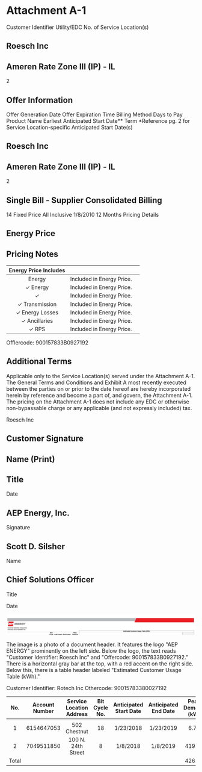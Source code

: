 # Attachment A-1 

Customer Identifier
Utility/EDC
No. of Service Location(s)

## Roesch Inc

## Ameren Rate Zone III (IP) - IL

2

## Offer Information

Offer Generation Date
Offer Expiration Time
Billing Method
Days to Pay
Product Name
Earliest Anticipated Start Date**
Term
*Reference pg. 2 for Service Location-specific Anticipated Start Date(s)

## Roesch Inc

## Ameren Rate Zone III (IP) - IL

2

## Single Bill - Supplier Consolidated Billing

14
Fixed Price All Inclusive
$1 / 8 / 2010$
12 Months
Pricing Details

## Energy Price

## Pricing Notes

| Energy Price Includes |  |  |
| :--: | :--: | :--: |
| Energy | Included in Energy Price. |  |
| $\checkmark$ Energy | Included in Energy Price. |  |
| $\checkmark$ | Included in Energy Price. |  |
| $\checkmark$ Transmission | Included in Energy Price. |  |
| $\checkmark$ Energy Losses | Included in Energy Price. |  |
| $\checkmark$ Ancillaries | Included in Energy Price. |  |
| $\checkmark$ RPS | Included in Energy Price. |  |

Offlercode: 900157833B0927192

## Additional Terms

Applicable only to the Service Location(s) served under the Attachment A-1.
The General Terms and Conditions and Exhibit A most recently executed between the parties on or prior to the date hereof are hereby incorporated herein by reference and become a part of, and govern, the Attachment A-1. The pricing on the Attachment A-1 does not include any EDC or otherwise non-bypassable charge or any applicable (and not expressly included) tax.

Roesch Inc

## Customer Signature

## Name (Print)

## Title

Date

## AEP Energy, Inc.

Signature

## Scott D. Silsher

Name

## Chief Solutions Officer

Title

Date

![](images/img-0.jpeg)

The image is a photo of a document header. It features the logo "AEP ENERGY" prominently on the left side. Below the logo, the text reads "Customer Identifier: Roesch Inc" and "Offercode: 900157833B0927192." There is a horizontal gray bar at the top, with a red accent on the right side. Below this, there is a table header labeled "Estimated Customer Usage Table (kWh)."

Customer Identifier: Rotech Inc
Othercode: 90015783380027192

| No. | Account Number | Service Location Address | Bit <br> Cycle <br> No. | Anticipated Start Date | Anticipated End Date | Peak Demand (kW) | Jan | Feb | Mar | Apr | May | Jun | Jul | Aug | Sep | Oct | Nov | Dec | Total |
| :--: | :--: | :--: | :--: | :--: | :--: | :--: | :--: | :--: | :--: | :--: | :--: | :--: | :--: | :--: | :--: | :--: | :--: | :--: | :--: |
|  |  |  |  |  |  |  |  |  |  |  |  |  |  |  |  |  |  |  |  |
| 1 | 6154647053 | 502 Chestnut | 18 | 1/23/2018 | 1/23/2019 | 6.76 | 2,925 | 2,831 | 2,808 | 2,445 | 2,602 | 2,541 | 2,620 | 2,501 | 2,468 | 2,550 | 2,477 | 2,906 | 31,673 |
| 2 | 7049511850 | 100 N. 24th Street | 8 | 1/8/2018 | 1/8/2019 | 419.88 | 266,142 | 215,204 | 258,962 | 239,556 | 240,969 | 241,489 | 256,720 | 266,726 | 245,482 | 230,054 | 258,785 | 282,354 | 3,002,443 |
| Total |  |  |  |  |  | 426.64 | 269,067 | 218,035 | 261,770 | 242,001 | 243,571 | 244,030 | 259,339 | 269,228 | 247,949 | 232,604 | 261,262 | 285,259 | 3,034,115 |

